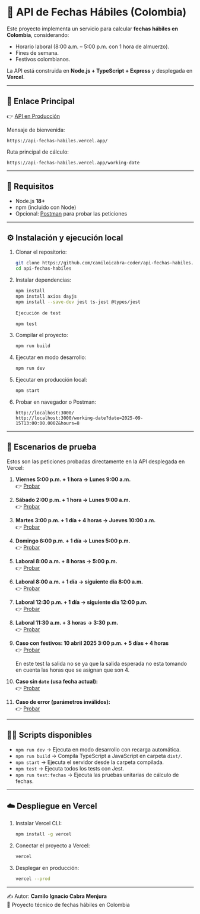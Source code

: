 # 📅 API de Fechas Hábiles (Colombia)

Este proyecto implementa un servicio para calcular **fechas hábiles en Colombia**, considerando:
- Horario laboral (8:00 a.m. – 5:00 p.m. con 1 hora de almuerzo).
- Fines de semana.
- Festivos colombianos.

La API está construida en **Node.js + TypeScript + Express** y desplegada en **Vercel**.

---

## 🚀 Enlace Principal

👉 [API en Producción](https://api-fechas-habiles.vercel.app/)

Mensaje de bienvenida:  
```
https://api-fechas-habiles.vercel.app/
```

Ruta principal de cálculo:  
```
https://api-fechas-habiles.vercel.app/working-date
```

---

## 📌 Requisitos

- Node.js **18+**
- npm (incluido con Node)
- Opcional: [Postman](https://www.postman.com/) para probar las peticiones

---

## ⚙️ Instalación y ejecución local

1. Clonar el repositorio:
   ```bash
   git clone https://github.com/camiloicabra-coder/api-fechas-habiles.git
   cd api-fechas-habiles
   ```

2. Instalar dependencias:
   ```bash
   npm install
   npm install axios dayjs
   npm install --save-dev jest ts-jest @types/jest
  
   Ejecución de test 

   npm test

   ```

3. Compilar el proyecto:
   ```bash
   npm run build
   ```

4. Ejecutar en modo desarrollo:
   ```bash
   npm run dev
   ```

5. Ejecutar en producción local:
   ```bash
   npm start
   ```

6. Probar en navegador o Postman:
   ```
   http://localhost:3000/
   http://localhost:3000/working-date?date=2025-09-15T13:00:00.000Z&hours=8
   ```

---

## 🧪 Escenarios de prueba

Estos son las peticiones probadas directamente en la API desplegada en Vercel:

1. **Viernes 5:00 p.m. + 1 hora → Lunes 9:00 a.m.**  
   👉 [Probar](https://api-fechas-habiles.vercel.app/working-date?date=2025-09-19T22:00:00.000Z&hours=1)

2. **Sábado 2:00 p.m. + 1 hora → Lunes 9:00 a.m.**  
   👉 [Probar](https://api-fechas-habiles.vercel.app/working-date?date=2025-09-20T19:00:00.000Z&hours=1)

3. **Martes 3:00 p.m. + 1 día + 4 horas → Jueves 10:00 a.m.**  
   👉 [Probar](https://api-fechas-habiles.vercel.app/working-date?date=2025-09-16T20:00:00.000Z&days=1&hours=4)

4. **Domingo 6:00 p.m. + 1 día → Lunes 5:00 p.m.**  
   👉 [Probar](https://api-fechas-habiles.vercel.app/working-date?date=2025-09-21T23:00:00.000Z&days=1)

5. **Laboral 8:00 a.m. + 8 horas → 5:00 p.m.**  
   👉 [Probar](https://api-fechas-habiles.vercel.app/working-date?date=2025-09-18T13:00:00.000Z&hours=8)

6. **Laboral 8:00 a.m. + 1 día → siguiente día 8:00 a.m.**  
   👉 [Probar](https://api-fechas-habiles.vercel.app/working-date?date=2025-09-18T13:00:00.000Z&days=1)

7. **Laboral 12:30 p.m. + 1 día → siguiente día 12:00 p.m.**  
   👉 [Probar](https://api-fechas-habiles.vercel.app/working-date?date=2025-09-18T17:30:00.000Z&days=1)

8. **Laboral 11:30 a.m. + 3 horas → 3:30 p.m.**  
   👉 [Probar](https://api-fechas-habiles.vercel.app/working-date?date=2025-09-18T16:30:00.000Z&hours=3)

9. **Caso con festivos: 10 abril 2025 3:00 p.m. + 5 días + 4 horas**  
   👉 [Probar](https://api-fechas-habiles.vercel.app/working-date?date=2025-04-10T20:00:00.000Z&days=5&hours=4)

   En este test la salida no se  ya que la salida esperada no esta tomando en cuenta las horas que se asignan que son 4.


10. **Caso sin `date` (usa fecha actual):**  
    👉 [Probar](https://api-fechas-habiles.vercel.app/working-date?days=1)

11. **Caso de error (parámetros inválidos):**  
    👉 [Probar](https://api-fechas-habiles.vercel.app/working-date?date=fechaInvalida)

---

## 🧑‍💻 Scripts disponibles

- `npm run dev` → Ejecuta en modo desarrollo con recarga automática.  
- `npm run build` → Compila TypeScript a JavaScript en carpeta `dist/`.  
- `npm start` → Ejecuta el servidor desde la carpeta compilada.  
- `npm test` → Ejecuta todos los tests con Jest.  
- `npm run test:fechas` → Ejecuta las pruebas unitarias de cálculo de fechas.  

---

## ☁️ Despliegue en Vercel

1. Instalar Vercel CLI:
   ```bash
   npm install -g vercel
   ```

2. Conectar el proyecto a Vercel:
   ```bash
   vercel
   ```

3. Desplegar en producción:
   ```bash
   vercel --prod
   ```

---

✍️ Autor: **Camilo Ignacio Cabra Menjura**  
📌 Proyecto técnico de fechas hábiles en Colombia
